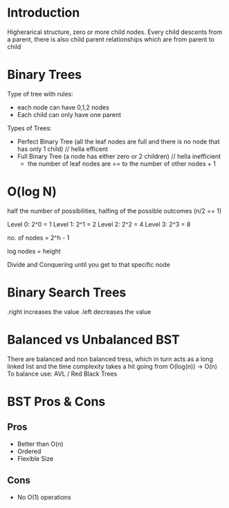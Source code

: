 # Introduction

Higherarical structure, zero or more child nodes. Every child descents from a parent, there is also child parent relationships which are from parent to child

# Binary Trees

Type of tree with rules:

- each node can have 0,1,2 nodes
- Each child can only have one parent

Types of Trees:

- Perfect Binary Tree (all the leaf nodes are full and there is no node that has only 1 child) // hella efficent
- Full Binary Tree (a node has either zero or 2 children) // hella inefficient
  - the number of leaf nodes are == to the number of other nodes + 1

# O(log N)

half the number of possibilities, halfing of the possible outcomes (n/2 == 1)

Level 0: 2^0 = 1
Level 1: 2^1 = 2
Level 2: 2^2 = 4
Level 3: 2^3 = 8

no. of nodes = 2^h - 1

log nodes = height

Divide and Conquering until you get to that specific node

# Binary Search Trees

.right increases the value
.left decreases the value

# Balanced vs Unbalanced BST

There are balanced and non balanced tress, which in turn acts as a long linked list and the time complexity takes a hit going from O(log(n)) -> O(n)
To balance use: AVL / Red Black Trees

# BST Pros & Cons

## Pros

- Better than O(n)
- Ordered
- Flexible Size

## Cons

- No O(1) operations



